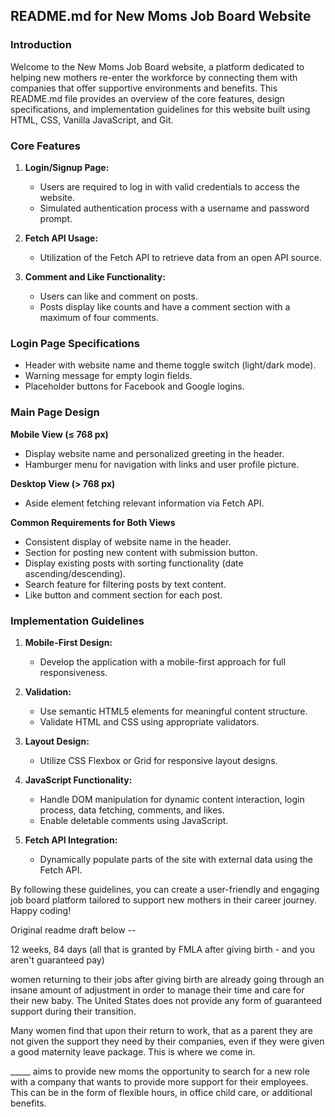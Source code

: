 ## README.md for New Moms Job Board Website

### Introduction
Welcome to the New Moms Job Board website, a platform dedicated to helping new mothers re-enter the workforce by connecting them with companies that offer supportive environments and benefits. This README.md file provides an overview of the core features, design specifications, and implementation guidelines for this website built using HTML, CSS, Vanilla JavaScript, and Git.

### Core Features
1. **Login/Signup Page:**
   - Users are required to log in with valid credentials to access the website.
   - Simulated authentication process with a username and password prompt.
   
2. **Fetch API Usage:**
   - Utilization of the Fetch API to retrieve data from an open API source.

3. **Comment and Like Functionality:**
   - Users can like and comment on posts.
   - Posts display like counts and have a comment section with a maximum of four comments.

### Login Page Specifications
- Header with website name and theme toggle switch (light/dark mode).
- Warning message for empty login fields.
- Placeholder buttons for Facebook and Google logins.

### Main Page Design
**Mobile View (≤ 768 px)**
- Display website name and personalized greeting in the header.
- Hamburger menu for navigation with links and user profile picture.

**Desktop View (> 768 px)**
- Aside element fetching relevant information via Fetch API.

**Common Requirements for Both Views**
- Consistent display of website name in the header.
- Section for posting new content with submission button.
- Display existing posts with sorting functionality (date ascending/descending).
- Search feature for filtering posts by text content.
- Like button and comment section for each post.

### Implementation Guidelines
1. **Mobile-First Design:**
   - Develop the application with a mobile-first approach for full responsiveness.
   
2. **Validation:**
   - Use semantic HTML5 elements for meaningful content structure.
   - Validate HTML and CSS using appropriate validators.

3. **Layout Design:**
   - Utilize CSS Flexbox or Grid for responsive layout designs.

4. **JavaScript Functionality:**
   - Handle DOM manipulation for dynamic content interaction, login process, data fetching, comments, and likes.
   - Enable deletable comments using JavaScript.
   
5. **Fetch API Integration:**
   - Dynamically populate parts of the site with external data using the Fetch API.

By following these guidelines, you can create a user-friendly and engaging job board platform tailored to support new mothers in their career journey. Happy coding!

Original readme draft below --

12 weeks, 84 days (all that is granted by FMLA after giving birth - and you aren't guaranteed pay)

women returning to their jobs after giving birth are already going through an insane amount of adjustment in order to manage their time and care for their new baby. The United States does not provide any form of guaranteed support during their transition. 

Many women find that upon their return to work, that as a parent they are not given the support they need by their companies, even if they were given a good maternity leave package. This is where we come in. 

_____ aims to provide new moms the opportunity to search for a new role with a company that wants to provide more support for their employees. This can be in the form of flexible hours, in office child care, or additional benefits. 